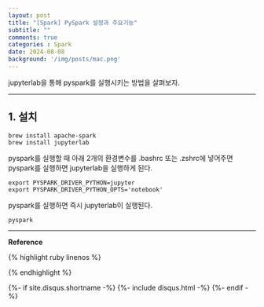 ```yaml
---
layout: post
title: "[Spark] PySpark 설정과 주요기능"   
subtitle: ""             
comments: true   
categories : Spark   
date: 2024-08-08     
background: '/img/posts/mac.png'   
---
```


jupyterlab을 통해 pyspark를 실행시키는 방법을 살펴보자.    

- - - 

## 1. 설치   

```
brew install apache-spark
brew install jupyterlab   
```

pyspark를 실행할 때 아래 2개의 환경변수를 .bashrc 또는 .zshrc에 넣어주면 
pyspark를 실행하면 jupyterlab을 실행하게 된다.   

```
export PYSPARK_DRIVER_PYTHON=jupyter
export PYSPARK_DRIVER_PYTHON_OPTS='notebook'
```

pyspark를 실행하면 즉시 jupyterlab이 실행된다.   

```
pyspark
```

- - - 

**Reference**   



{% highlight ruby linenos %}

{% endhighlight %}


{%- if site.disqus.shortname -%}
    {%- include disqus.html -%}
{%- endif -%}

